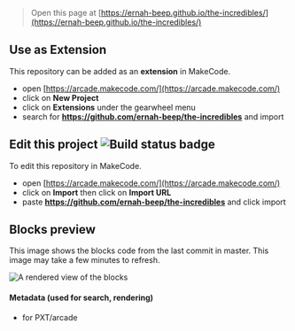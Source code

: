  


> Open this page at [https://ernah-beep.github.io/the-incredibles/](https://ernah-beep.github.io/the-incredibles/)

## Use as Extension

This repository can be added as an **extension** in MakeCode.

* open [https://arcade.makecode.com/](https://arcade.makecode.com/)
* click on **New Project**
* click on **Extensions** under the gearwheel menu
* search for **https://github.com/ernah-beep/the-incredibles** and import

## Edit this project ![Build status badge](https://github.com/ernah-beep/the-incredibles/workflows/MakeCode/badge.svg)

To edit this repository in MakeCode.

* open [https://arcade.makecode.com/](https://arcade.makecode.com/)
* click on **Import** then click on **Import URL**
* paste **https://github.com/ernah-beep/the-incredibles** and click import

## Blocks preview

This image shows the blocks code from the last commit in master.
This image may take a few minutes to refresh.

![A rendered view of the blocks](https://github.com/ernah-beep/the-incredibles/raw/master/.github/makecode/blocks.png)

#### Metadata (used for search, rendering)

* for PXT/arcade
<script src="https://makecode.com/gh-pages-embed.js"></script><script>makeCodeRender("{{ site.makecode.home_url }}", "{{ site.github.owner_name }}/{{ site.github.repository_name }}");</script>
